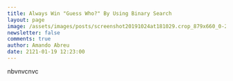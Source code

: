 ```yaml
---
title: Always Win "Guess Who?" By Using Binary Search
layout: page
image: /assets/images/posts/screenshot20191024at181029.crop_879x660_0-2.preview.png
newsletter: false
comments: true
author: Amando Abreu
date: 2121-01-19 12:23:00
---
```

nbvnvcnvc